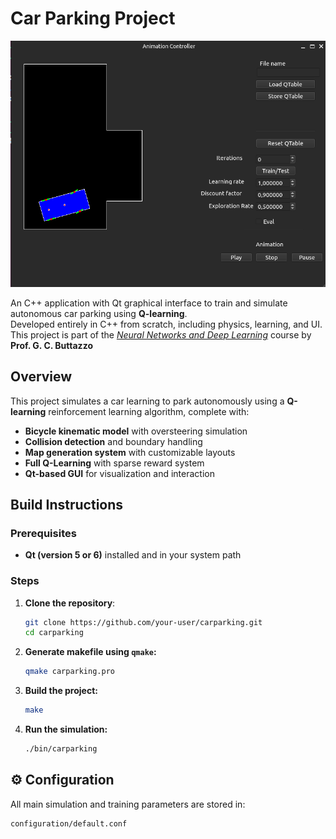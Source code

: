 # Car Parking Project

![Simulation Screenshot](interface.png)

An C++ application with Qt graphical interface to train and simulate autonomous car parking using **Q-learning**.  
Developed entirely in C++ from scratch, including physics, learning, and UI. 
This project is part of the [*Neural Networks and Deep Learning*](http://retis.sssup.it/~giorgio/courses/neural/nn.html) course by **Prof. G. C. Buttazzo**  

## Overview

This project simulates a car learning to park autonomously using a **Q-learning** reinforcement learning algorithm, complete with:

- **Bicycle kinematic model** with oversteering simulation
- **Collision detection** and boundary handling
- **Map generation system** with customizable layouts
- **Full Q-Learning** with sparse reward system 
- **Qt-based GUI** for visualization and interaction

##  Build Instructions

### Prerequisites

- **Qt (version 5 or 6)** installed and in your system path

### Steps

1. **Clone the repository**:

    ```sh
    git clone https://github.com/your-user/carparking.git
    cd carparking
    ```

2. **Generate makefile using `qmake`:**

    ```sh
    qmake carparking.pro
    ```

3. **Build the project:**

    ```sh
    make
    ```

4. **Run the simulation:**

    ```sh
    ./bin/carparking
    ```

## ⚙️ Configuration

All main simulation and training parameters are stored in:

```bash
configuration/default.conf
